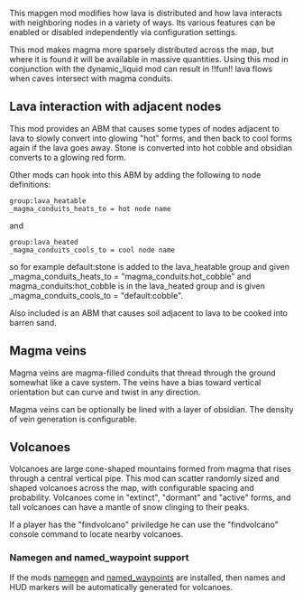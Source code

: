 This mapgen mod modifies how lava is distributed and how lava interacts with neighboring nodes in a variety of ways. Its various features can be enabled or disabled independently via configuration settings.

This mod makes magma more sparsely distributed across the map, but where it is found it will be available in massive quantities. Using this mod in conjunction with the dynamic_liquid mod can result in !!fun!! lava flows when caves intersect with magma conduits.

## Lava interaction with adjacent nodes

This mod provides an ABM that causes some types of nodes adjacent to lava to slowly convert into glowing "hot" forms, and then back to cool forms again if the lava goes away. Stone is converted into hot cobble and obsidian converts to a glowing red form.

Other mods can hook into this ABM by adding the following to node definitions:

```
group:lava_heatable
_magma_conduits_heats_to = hot node name
```

and

```
group:lava_heated
_magma_conduits_cools_to = cool node name
```

so for example default:stone is added to the lava_heatable group and given _magma_conduits_heats_to = "magma_conduits:hot_cobble" and magma_conduits:hot_cobble is in the lava_heated group and is given _magma_conduits_cools_to = "default:cobble".

Also included is an ABM that causes soil adjacent to lava to be cooked into barren sand.

## Magma veins

Magma veins are magma-filled conduits that thread through the ground somewhat like a cave system. The veins have a bias toward vertical orientation but can curve and twist in any direction.

Magma veins can be optionally be lined with a layer of obsidian. The density of vein generation is configurable.

## Volcanoes

Volcanoes are large cone-shaped mountains formed from magma that rises through a central vertical pipe. This mod can scatter randomly sized and shaped volcanoes across the map, with configurable spacing and probability. Volcanoes come in "extinct", "dormant" and "active" forms, and tall volcanoes can have a mantle of snow clinging to their peaks.

If a player has the "findvolcano" priviledge he can use the "findvolcano" console command to locate nearby volcanoes.

### Namegen and named_waypoint support

If the mods [namegen](https://github.com/FaceDeer/namegen) and [named_waypoints](https://github.com/FaceDeer/named_waypoints) are installed, then names and HUD markers will be automatically generated for volcanoes.